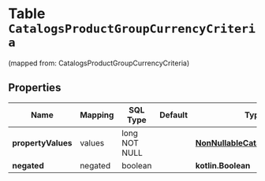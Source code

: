 
# Table `CatalogsProductGroupCurrencyCriteria`
(mapped from: CatalogsProductGroupCurrencyCriteria)

## Properties
Name | Mapping | SQL Type | Default | Type | Description | Notes
---- | ------- | -------- | ------- | ---- | ----------- | -----
**propertyValues** | values | long NOT NULL |  | [**NonNullableCatalogsCurrency**](NonNullableCatalogsCurrency.md) |  |  [foreignkey]
**negated** | negated | boolean |  | **kotlin.Boolean** |  |  [optional]




